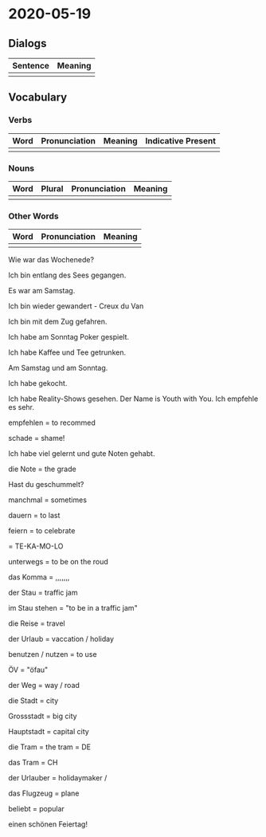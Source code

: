 # 2020-05-19

## Dialogs

| Sentence | Meaning |
| -------- | ------- |
|          |         |

## Vocabulary

### Verbs

| Word | Pronunciation | Meaning | Indicative Present |
| ---- | ------------- | ------- | ------------------ |
|      |               |         |                    |

### Nouns

| Word | Plural | Pronunciation | Meaning |
| ---- | ------ | ------------- | ------- |
|      |        |               |         |

### Other Words

| Word | Pronunciation | Meaning |
| ---- | ------------- | ------- |
|      |               |         |

Wie war das Wochenede? 



Ich bin entlang des Sees gegangen. 



Es war am Samstag. 



Ich bin wieder gewandert - Creux du Van

Ich bin mit dem Zug gefahren.

Ich habe am Sonntag Poker gespielt.



Ich habe Kaffee und Tee getrunken. 

Am Samstag und am Sonntag. 

Ich habe gekocht. 



Ich habe Reality-Shows gesehen. Der Name is Youth with You. Ich empfehle es sehr. 



empfehlen = to recommed



schade = shame! 



Ich habe viel gelernt und gute Noten gehabt. 



die Note = the grade 



Hast du geschummelt? 



manchmal = sometimes



dauern = to last



feiern = to celebrate



= TE-KA-MO-LO



unterwegs = to be on the roud 



das Komma = ,,,,,,,



der Stau = traffic jam 



im Stau stehen = "to be in a traffic jam" 



die Reise = travel

der Urlaub = vaccation / holiday



benutzen / nutzen = to use 



ÖV = "öfau"



der Weg = way / road 



die Stadt = city 

Grossstadt = big city 

Hauptstadt = capital city 



die Tram = the tram  = DE

das Tram = CH 



der Urlauber = holidaymaker / 



das Flugzeug = plane



beliebt = popular



einen schönen Feiertag!